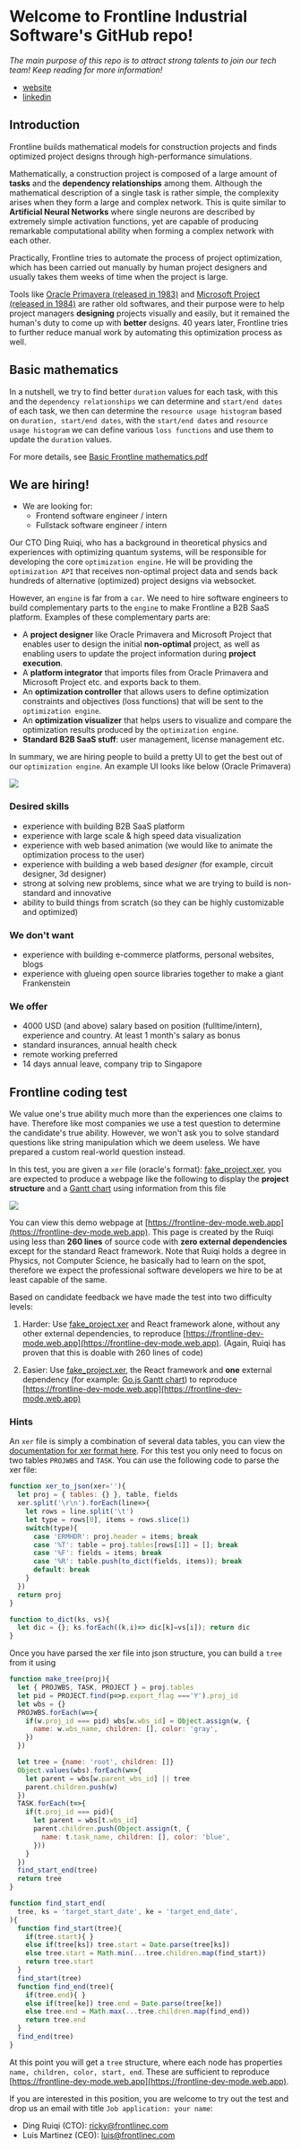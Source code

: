 
# Welcome to Frontline Industrial Software's GitHub repo!

*The main purpose of this repo is to attract strong talents to join our tech team! Keep reading for more information!*

- [website](https://www.frontlinec.com)
- [linkedin](https://www.linkedin.com/company/frontlinec)

## Introduction

Frontline builds mathematical models for construction projects and finds optimized project designs through high-performance simulations.

Mathematically, a construction project is composed of a large amount of **tasks** and the **dependency relationships** among them. Although the mathematical description of a single task is rather simple, the complexity arises when they form a large and complex network. This is quite similar to **Artificial Neural Networks** where single neurons are described by extremely simple activation functions, yet are capable of producing remarkable computational ability when forming a complex network with each other.

Practically, Frontline tries to automate the process of project optimization, which has been carried out manually by human project designers and usually takes them weeks of time when the project is large. 

Tools like [Oracle Primavera (released in 1983)](https://en.wikipedia.org/wiki/Primavera_(software)) and [Microsoft Project (released in 1984)](https://en.wikipedia.org/wiki/Microsoft_Project) are rather old softwares, and their purpose were to help project managers **designing** projects visually and easily, but it remained the human's duty to come up with **better** designs. 40 years later, Frontline tries to further reduce manual work by automating this optimization process as well.

## Basic mathematics

In a nutshell, we try to find better `duration` values for each task, with this and the `dependency relationships` we can determine and `start/end dates` of each task, we then can determine the `resource usage histogram` based on `duration, start/end dates`, with the `start/end dates` and `resource usage histogram` we can define various `loss functions` and use them to update the `duration` values.

For more details, see [Basic Frontline mathematics.pdf](./Basic_Frontline_mathematics.pdf) 

## We are hiring!

- We are looking for:
    - Frontend software engineer / intern
    - Fullstack software engineer / intern

Our CTO Ding Ruiqi, who has a background in theoretical physics and experiences with optimizing quantum systems, will be responsible for developing the core `optimization engine`. He will be providing the `optimization API` that receives non-optimal project data and sends back hundreds of alternative (optimized) project designs via websocket. 

However, an `engine` is far from a `car`. We need to hire software engineers to build complementary parts to the `engine` to make Frontline a B2B SaaS platform. Examples of these complementary parts are:

- A **project designer** like Oracle Primavera and Microsoft Project that enables user to design the initial **non-optimal** project, as well as enabling users to update the project information during **project execution**.
- A **platform integrator** that imports files from Oracle Primavera and Microsoft Project etc. and exports back to them.
- An **optimization controller** that allows users to define optimization constraints and objectives (loss functions) that will be sent to the `optimization engine`.
- An **optimization visualizer** that helps users to visualize and compare the optimization results produced by the `optimization engine`.
- **Standard B2B SaaS stuff**: user management, license management etc.

In summary, we are hiring people to build a pretty UI to get the best out of our `optimization engine`. An example UI looks like below (Oracle Primavera)

![](./imgs/ui-example.jpg)

### Desired skills

- experience with building B2B SaaS platform
- experience with large scale & high speed data visualization
- experience with web based animation (we would like to animate the optimization process to the user)
- experience with building a web based *designer* (for example, circuit designer, 3d designer)
- strong at solving new problems, since what we are trying to build is non-standard and innovative
- ability to build things from scratch (so they can be highly customizable and optimized)

### We don't want

- experience with building e-commerce platforms, personal websites, blogs
- experience with glueing open source libraries together to make a giant Frankenstein

### We offer

- 4000 USD (and above) salary based on position (fulltime/intern), experience and country. At least 1 month's salary as bonus
- standard insurances, annual health check
- remote working preferred
- 14 days annual leave, company trip to Singapore

## Frontline coding test

We value one's true ability much more than the experiences one claims to have. Therefore like most companies we use a test question to determine the candidate's true ability. However, we won't ask you to solve standard questions like string manipulation which we deem useless. We have prepared a custom real-world question instead.

In this test, you are given a `xer` file (oracle's format): [fake_project.xer](./fake_project.xer), you are expected to produce a webpage like the following to display the **project structure** and a [Gantt chart](https://en.wikipedia.org/wiki/Gantt_chart) using information from this file

![](./imgs/test_demo.png)

You can view this demo webpage at [https://frontline-dev-mode.web.app](https://frontline-dev-mode.web.app). This page is created by the Ruiqi using less than **260 lines** of source code with **zero external dependencies** except for the standard React framework. Note that Ruiqi holds a degree in Physics, not Computer Science, he basically had to learn on the spot, therefore we expect the professional software developers we hire to be at least capable of the same.

Based on candidate feedback we have made the test into two difficulty levels:

1. Harder: Use [fake_project.xer](./fake_project.xer) and React framework alone, without any other external dependencies, to reproduce [https://frontline-dev-mode.web.app](https://frontline-dev-mode.web.app). (Again, Ruiqi has proven that this is doable with 260 lines of code)

2. Easier: Use [fake_project.xer](./fake_project.xer), the React framework and **one** external dependency (for example: [Go.js Gantt chart](https://gojs.net/latest/samples/gantt.html)) to reproduce [https://frontline-dev-mode.web.app](https://frontline-dev-mode.web.app)

### Hints

An `xer` file is simply a combination of several data tables, 
you can view the [documentation for xer format here](https://docs.oracle.com/cd/F51303_01/English/Mapping_and_Schema/xer_import_export_data_map_project/helpmain.htm?toc.htm?97890.htm).
For this test you only need to focus on two tables `PROJWBS` and `TASK`. You can use the following code to parse the xer file:

```javascript
function xer_to_json(xer=''){
  let proj = { tables: {} }, table, fields
  xer.split('\r\n').forEach(line=>{
    let rows = line.split('\t')
    let type = rows[0], items = rows.slice(1)
    switch(type){
      case 'ERMHDR': proj.header = items; break
      case '%T': table = proj.tables[rows[1]] = []; break
      case '%F': fields = items; break
      case '%R': table.push(to_dict(fields, items)); break
      default: break
    }
  })
  return proj
}

function to_dict(ks, vs){
  let dic = {}; ks.forEach((k,i)=> dic[k]=vs[i]); return dic
}
```

Once you have parsed the xer file into json structure, you can build a `tree` from it using

```javascript
function make_tree(proj){
  let { PROJWBS, TASK, PROJECT } = proj.tables
  let pid = PROJECT.find(p=>p.export_flag ==='Y').proj_id
  let wbs = {}
  PROJWBS.forEach(w=>{
    if(w.proj_id === pid) wbs[w.wbs_id] = Object.assign(w, {
      name: w.wbs_name, children: [], color: 'gray',
    })
  })

  let tree = {name: 'root', children: []}
  Object.values(wbs).forEach(w=>{
    let parent = wbs[w.parent_wbs_id] || tree
    parent.children.push(w)
  })
  TASK.forEach(t=>{
    if(t.proj_id === pid){
      let parent = wbs[t.wbs_id]
      parent.children.push(Object.assign(t, {
        name: t.task_name, children: [], color: 'blue',
      }))
    }
  })
  find_start_end(tree)
  return tree
}

function find_start_end(
  tree, ks = 'target_start_date', ke = 'target_end_date',
){
  function find_start(tree){
    if(tree.start){ }
    else if(tree[ks]) tree.start = Date.parse(tree[ks])
    else tree.start = Math.min(...tree.children.map(find_start))
    return tree.start
  }
  find_start(tree)
  function find_end(tree){
    if(tree.end){ }
    else if(tree[ke]) tree.end = Date.parse(tree[ke])
    else tree.end = Math.max(...tree.children.map(find_end))
    return tree.end
  }
  find_end(tree)
}
```

At this point you will get a `tree` structure, where each node has properties `name, children, color, start, end`. These are sufficient to reproduce [https://frontline-dev-mode.web.app](https://frontline-dev-mode.web.app).


If you are interested in this position, you are welcome to try out the test and drop us an email with title `Job application: your name`:
- Ding Ruiqi (CTO): ricky@frontlinec.com
- Luis Martinez (CEO): luis@frontlinec.com
